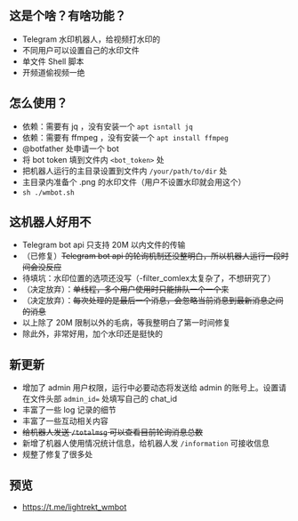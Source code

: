 ## 这是个啥？有啥功能？
- Telegram 水印机器人，给视频打水印的
- 不同用户可以设置自己的水印文件
- 单文件 Shell 脚本
- 开频道偷视频一绝

## 怎么使用？
- 依赖：需要有 jq ，没有安装一个 `apt isntall jq`
- 依赖：需要有 ffmpeg ，没有安装一个 `apt install ffmpeg`
- @botfather 处申请一个 bot
- 将 bot token 填到文件内 `<bot_token>` 处
- 把机器人运行的主目录设置到文件内 `/your/path/to/dir` 处
- 主目录内准备个 .png 的水印文件（用户不设置水印就会用这个）
- `sh ./wmbot.sh`

## 这机器人好用不
- Telegram bot api 只支持 20M 以内文件的传输
- （已修复）~~Telegram bot api 的轮询机制还没整明白，所以机器人运行一段时间会没反应~~
- 待填坑：水印位置的选项还没写（-filter_comlex太复杂了，不想研究了）
- （决定放弃）：~~单线程，多个用户使用时只能排队一个一个来~~
- （决定放弃）：~~每次处理的是最后一个消息，会忽略当前消息到最新消息之间的消息~~
- 以上除了 20M 限制以外的毛病，等我整明白了第一时间修复
- 除此外，非常好用，加个水印还是挺快的

## 新更新
- 增加了 admin 用户权限，运行中必要动态将发送给 admin 的账号上。设置请在文件头部 `admin_id=` 处填写自己的 chat_id
- 丰富了一些 log 记录的细节
- 丰富了一些互动相关内容
- ~~给机器人发送 `/totalmsg` 可以查看目前轮询消息总数~~
- 新增了机器人使用情况统计信息，给机器人发 `/information` 可接收信息
- 规整了修复了很多处

## 预览
- https://t.me/lightrekt_wmbot
